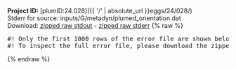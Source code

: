 **Project ID:** [plumID:24.028]({{ '/' | absolute_url }}eggs/24/028/)  
Stderr for source:  inputs/G/metadyn/plumed_orientation.dat   
Download: [zipped raw stdout](plumed_orientation.dat.plumed.stdout.txt.zip) - [zipped raw stderr](plumed_orientation.dat.plumed.stderr.txt.zip) 
{% raw %}
<pre>
#! Only the first 1000 rows of the error file are shown below
#! To inspect the full error file, please download the zipped raw stderr file above
</pre>
{% endraw %}
